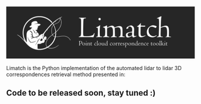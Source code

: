 
![Point to point matching pipeline](./media/limatch.png)

Limatch is the Python implementation of the automated lidar to lidar 3D correspondences retrieval method presented in:

## Code to be released soon, stay tuned :) 
